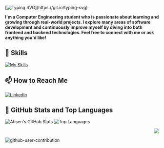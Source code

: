 [![Typing SVG](https://readme-typing-svg.demolab.com?font=Bungee&pause=1000&color=8A2BE2&width=435&lines=HELLO!+I+AM+AHSEN!)](https://git.io/typing-svg)

__I'm a Computer Engineering student who is passionate about learning and growing through real-world projects. I explore many areas of software development and continuously improve myself by diving into both frontend and backend technologies. Feel free to connect with me or ask anything you'd like!__

## 🚀 Skills  
[![My Skills](https://skillicons.dev/icons?i=c,cpp,py,java,ts,js,nodejs,react,nextjs,flutter,dart,postgres,redis,spring,firebase,docker,git,postman,linux)](https://skillicons.dev)

## 📫 How to Reach Me  
[![LinkedIn](https://skillicons.dev/icons?i=linkedin)](https://www.linkedin.com/in/ahsenbulut/)


## 📌 GitHub Stats and Top Languages

<p float="center">
  <img src="https://github-readme-stats.vercel.app/api?username=ahsenbulut&show_icons=true&count_private=true&hide=issues&theme=default" alt="Ahsen's GitHub Stats" />
  <img src="https://github-readme-stats.vercel.app/api/top-langs/?username=ahsenbulut&layout=compact&hide=html,css&theme=default" alt="Top Languages" />
</p>

<p align="right">
  <img src="https://komarev.com/ghpvc/?username=ahsenbulut&label=Profile%20views&color=0e75b6&style=flat"/>
</p>

![github-user-contribution](https://user-images.githubusercontent.com/58959408/157782696-8bc9ca49-ca61-4ab5-8b83-49c4e76c1a8f.svg)
